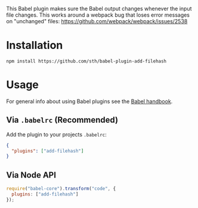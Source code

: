 
This Babel plugin makes sure the Babel output changes whenever the input
file changes. This works around a webpack bug that loses error messages
on "unchanged" files: https://github.com/webpack/webpack/issues/2538

# Installation

```shell
npm install https://github.com/sth/babel-plugin-add-filehash
```

# Usage

For general info about using Babel plugins see the [Babel handbook][1].

## Via `.babelrc` (Recommended)

Add the plugin to your projects `.babelrc`:

```json
{
  "plugins": ["add-filehash"]
}
```

## Via Node API

```javascript
require("babel-core").transform("code", {
  plugins: ["add-filehash"]
});
```

 [1]: https://github.com/thejameskyle/babel-handbook/blob/master/translations/en/user-handbook.md#manually-specifying-plugins

